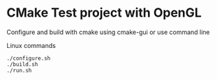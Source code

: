 
# CMake Test project with OpenGL

Configure and build with cmake using cmake-gui or use command line

Linux commands

    ./configure.sh
    ./build.sh
    ./run.sh